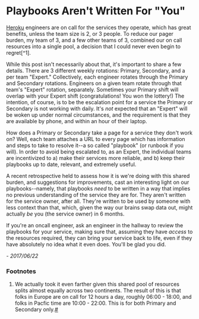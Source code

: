# Playbooks Aren't Written For "You"

[Heroku][heroku] engineers are on call for the services they operate,
which has great benefits, unless the team size is 2, or 3 people. To
reduce our pager burden, my team of 3, and a few other teams of 3,
combined our on call resources into a single pool, a decision that
I could never even begin to regret[^1].

While this post isn't necessarily about that, it's important to share
a few details. There are 3 different weekly rotations: Primary,
Secondary, and a per team "Expert." Collectively, each engineer
rotates through the Primary and Secondary rotations. Engineers on a
given team rotate through that team's "Expert" rotation,
separately. Sometimes your Primary shift will overlap with your Expert
shift (congratulations! You won the lottery!) The intention, of course,
is to be the escalation point for a service the Primary or Secondary
is not working with daily. It's *not* expected that an "Expert" will
be woken up under normal circumstances, and the requirement is that
they are available by phone, and within an hour of their laptop.

How does a Primary or Secondary take a page for a service they don't
work on? Well, each team attaches a URL to every page which has
information and steps to take to resolve it--a so called "playbook"
(or runbook if you will). In order to avoid being escalated to, as
an Expert, the individual teams are incentivized to a) make their
services more reliable, and b) keep their playbooks up to date,
relevant, and extremely useful.

A recent retrospective held to assess how it is we're doing with 
this shared burden, and suggestions for improvements, cast an
interesting light on our playbooks--namely, that playbooks *need* to
be written in a way that implies no previous understanding of the
service they are for. They aren't written for the service owner,
after all.  They're written to be used by someone with less context
than that, which, given the way our brains swap data out, might
actually *be* you (the service owner) in 6 months.

If you're an oncall engineer, ask an engineer in the hallway to review
the playbooks for your service, making sure that, assuming they have
*access* to the resources required, they can bring your service back
to life, even if they have absolutely no idea what it even does. You'll
be glad you did.

_- 2017/06/22_

### Footnotes

1. <a id="one"/>We actually took it even farther given this shared pool of resources splits almost equally across two continents. The result of this is that folks in Europe are on call for 12 hours a day, roughly 06:00 - 18:00, and folks in Pacfic time are 10:00 - 22:00. This is for both Primary and Secondary only.<a href="#one-return">#</a>

[heroku]: https://heroku.com
